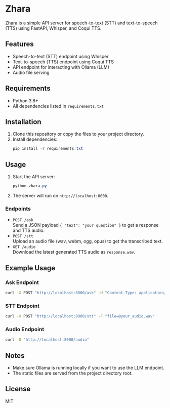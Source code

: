 # Zhara

Zhara is a simple API server for speech-to-text (STT) and text-to-speech (TTS) using FastAPI, Whisper, and Coqui TTS.

## Features
- Speech-to-text (STT) endpoint using Whisper
- Text-to-speech (TTS) endpoint using Coqui TTS
- API endpoint for interacting with Ollama (LLM)
- Audio file serving

## Requirements
- Python 3.8+
- All dependencies listed in `requirements.txt`

## Installation
1. Clone this repository or copy the files to your project directory.
2. Install dependencies:
   ```powershell
   pip install -r requirements.txt
   ```

## Usage
1. Start the API server:
   ```powershell
   python zhara.py
   ```
2. The server will run on `http://localhost:8000`.

### Endpoints
- `POST /ask`  
  Send a JSON payload `{ "text": "your question" }` to get a response and TTS audio.
- `POST /stt`  
  Upload an audio file (wav, webm, ogg, opus) to get the transcribed text.
- `GET /audio`  
  Download the latest generated TTS audio as `response.wav`.

## Example Usage
### Ask Endpoint
```bash
curl -X POST "http://localhost:8000/ask" -H "Content-Type: application/json" -d "{\"text\": \"Hello, Zhara!\"}"
```

### STT Endpoint
```bash
curl -X POST "http://localhost:8000/stt" -F "file=@your_audio.wav"
```

### Audio Endpoint
```bash
curl -O "http://localhost:8000/audio"
```

## Notes
- Make sure Ollama is running locally if you want to use the LLM endpoint.
- The static files are served from the project directory root.

## License
MIT
